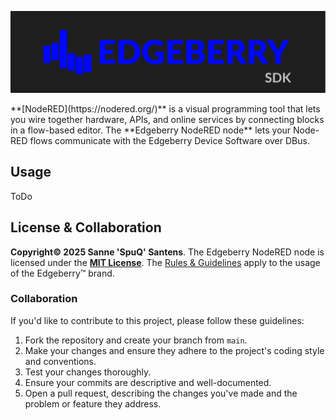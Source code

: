 ![Edgeberry Banner](https://raw.githubusercontent.com/Edgeberry/.github/main/brand/Edgeberry_banner_SDK.png)

<img src="" align="right" width="10%"/>
**[NodeRED](https://nodered.org/)** is a visual programming tool that lets you wire together hardware, APIs, and online services by connecting blocks in a flow-based editor. The **Edgeberry NodeRED node** lets your Node-RED flows communicate with the Edgeberry Device Software over DBus.

<br clear="right"/>

## Usage

ToDo

## License & Collaboration
**Copyright© 2025 Sanne 'SpuQ' Santens**. The Edgeberry NodeRED node is licensed under the **[MIT License](LICENSE.txt)**. The [Rules & Guidelines](https://github.com/Edgeberry/.github/blob/main/brand/Edgeberry_Trademark_Rules_and_Guidelines.md) apply to the usage of the Edgeberry™ brand.

### Collaboration

If you'd like to contribute to this project, please follow these guidelines:
1. Fork the repository and create your branch from `main`.
2. Make your changes and ensure they adhere to the project's coding style and conventions.
3. Test your changes thoroughly.
4. Ensure your commits are descriptive and well-documented.
5. Open a pull request, describing the changes you've made and the problem or feature they address.